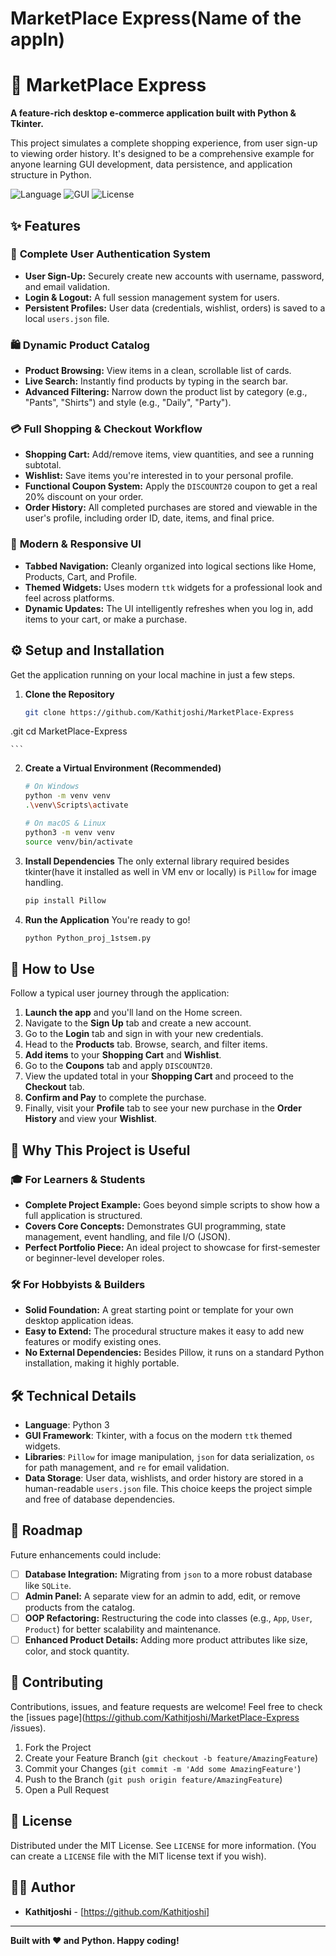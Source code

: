# MarketPlace Express(Name of the appln)
# 🛒 MarketPlace Express

**A feature-rich desktop e-commerce application built with Python & Tkinter.**

This project simulates a complete shopping experience, from user sign-up to viewing order history. It's designed to be a comprehensive example for anyone learning GUI development, data persistence, and application structure in Python.

![Language](https://img.shields.io/badge/Language-Python-blue?style=for-the-badge&logo=python)
![GUI](https://img.shields.io/badge/GUI-Tkinter-orange?style=for-the-badge)
![License](https://img.shields.io/badge/License-MIT-green?style=for-the-badge)

## ✨ Features

### 👤 **Complete User Authentication System**
- **User Sign-Up:** Securely create new accounts with username, password, and email validation.
- **Login & Logout:** A full session management system for users.
- **Persistent Profiles:** User data (credentials, wishlist, orders) is saved to a local `users.json` file.

### 🛍️ **Dynamic Product Catalog**
- **Product Browsing:** View items in a clean, scrollable list of cards.
- **Live Search:** Instantly find products by typing in the search bar.
- **Advanced Filtering:** Narrow down the product list by category (e.g., "Pants", "Shirts") and style (e.g., "Daily", "Party").

### 💳 **Full Shopping & Checkout Workflow**
- **Shopping Cart:** Add/remove items, view quantities, and see a running subtotal.
- **Wishlist:** Save items you're interested in to your personal profile.
- **Functional Coupon System:** Apply the `DISCOUNT20` coupon to get a real 20% discount on your order.
- **Order History:** All completed purchases are stored and viewable in the user's profile, including order ID, date, items, and final price.

### 🎨 **Modern & Responsive UI**
- **Tabbed Navigation:** Cleanly organized into logical sections like Home, Products, Cart, and Profile.
- **Themed Widgets:** Uses modern `ttk` widgets for a professional look and feel across platforms.
- **Dynamic Updates:** The UI intelligently refreshes when you log in, add items to your cart, or make a purchase.

## ⚙️ Setup and Installation

Get the application running on your local machine in just a few steps.

1.  **Clone the Repository**
    ```bash
    git clone https://github.com/Kathitjoshi/MarketPlace-Express
.git
    cd MarketPlace-Express

    ```

2.  **Create a Virtual Environment (Recommended)**
    ```bash
    # On Windows
    python -m venv venv
    .\venv\Scripts\activate

    # On macOS & Linux
    python3 -m venv venv
    source venv/bin/activate
    ```

3.  **Install Dependencies**
    The only external library required besides tkinter(have it installed as well in VM env or locally) is `Pillow` for image handling.
    ```bash
    pip install Pillow
    ```


4.  **Run the Application**
    You're ready to go!
    ```bash
    python Python_proj_1stsem.py
    ```

## 📖 How to Use

Follow a typical user journey through the application:

1.  **Launch the app** and you'll land on the Home screen.
2.  Navigate to the **Sign Up** tab and create a new account.
3.  Go to the **Login** tab and sign in with your new credentials.
4.  Head to the **Products** tab. Browse, search, and filter items.
5.  **Add items** to your **Shopping Cart** and **Wishlist**.
6.  Go to the **Coupons** tab and apply `DISCOUNT20`.
7.  View the updated total in your **Shopping Cart** and proceed to the **Checkout** tab.
8.  **Confirm and Pay** to complete the purchase.
9.  Finally, visit your **Profile** tab to see your new purchase in the **Order History** and view your **Wishlist**.

## 🌟 Why This Project is Useful

### 🎓 **For Learners & Students**
- **Complete Project Example:** Goes beyond simple scripts to show how a full application is structured.
- **Covers Core Concepts:** Demonstrates GUI programming, state management, event handling, and file I/O (JSON).
- **Perfect Portfolio Piece:** An ideal project to showcase for first-semester or beginner-level developer roles.

### 🛠️ **For Hobbyists & Builders**
- **Solid Foundation:** A great starting point or template for your own desktop application ideas.
- **Easy to Extend:** The procedural structure makes it easy to add new features or modify existing ones.
- **No External Dependencies:** Besides Pillow, it runs on a standard Python installation, making it highly portable.

## 🛠️ Technical Details

- **Language**: Python 3
- **GUI Framework**: Tkinter, with a focus on the modern `ttk` themed widgets.
- **Libraries**: `Pillow` for image manipulation, `json` for data serialization, `os` for path management, and `re` for email validation.
- **Data Storage**: User data, wishlists, and order history are stored in a human-readable `users.json` file. This choice keeps the project simple and free of database dependencies.


## 🔮 Roadmap

Future enhancements could include:
- [ ] **Database Integration:** Migrating from `json` to a more robust database like `SQLite`.
- [ ] **Admin Panel:** A separate view for an admin to add, edit, or remove products from the catalog.
- [ ] **OOP Refactoring:** Restructuring the code into classes (e.g., `App`, `User`, `Product`) for better scalability and maintenance.
- [ ] **Enhanced Product Details:** Adding more product attributes like size, color, and stock quantity.

## 🤝 Contributing

Contributions, issues, and feature requests are welcome! Feel free to check the [issues page](https://github.com/Kathitjoshi/MarketPlace-Express
/issues).

1.  Fork the Project
2.  Create your Feature Branch (`git checkout -b feature/AmazingFeature`)
3.  Commit your Changes (`git commit -m 'Add some AmazingFeature'`)
4.  Push to the Branch (`git push origin feature/AmazingFeature`)
5.  Open a Pull Request

## 📄 License

Distributed under the MIT License. See `LICENSE` for more information. (You can create a `LICENSE` file with the MIT license text if you wish).

## 👨‍💻 Author

-   **Kathitjoshi** - [https://github.com/Kathitjoshi]

---

**Built with ❤️ and Python. Happy coding!**



